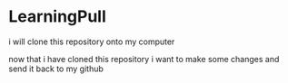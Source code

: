 # LearningPull
i will clone this repository onto my computer 

now that 
i have 
cloned 
this repository 
i want to 
make 
some 
changes and send it back to my github

